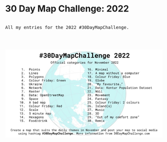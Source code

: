 # 30 Day Map Challenge: 2022
<pre>

All my entries for the 2022 #30DayMapChallenge.



</pre>

![30 Day Map Challenge 2022](https://github.com/MadysonBradford/30DayMapChallenge-2022/blob/main/maps/30DayMayChallenge-2022.jpeg)